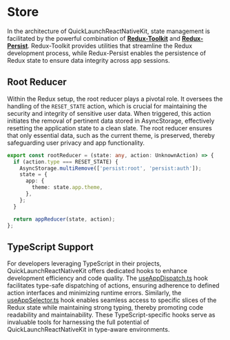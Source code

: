 # Store

In the architecture of QuickLaunchReactNativeKit, state management is facilitated by the powerful combination of **[Redux-Toolkit](https://redux-toolkit.js.org)** and **[Redux-Persist](https://www.npmjs.com/package/redux-persist)**. Redux-Toolkit provides utilities that streamline the Redux development process, while Redux-Persist enables the persistence of Redux state to ensure data integrity across app sessions.

## Root Reducer

Within the Redux setup, the root reducer plays a pivotal role. It oversees the handling of the `RESET_STATE` action, which is crucial for maintaining the security and integrity of sensitive user data. When triggered, this action initiates the removal of pertinent data stored in AsyncStorage, effectively resetting the application state to a clean slate. The root reducer ensures that only essential data, such as the current theme, is preserved, thereby safeguarding user privacy and app functionality.

```typescript
export const rootReducer = (state: any, action: UnknownAction) => {
  if (action.type === RESET_STATE) {
    AsyncStorage.multiRemove(['persist:root', 'persist:auth']);
    state = {
      app: {
        theme: state.app.theme,
      },
    };
  }

  return appReducer(state, action);
};
```

## TypeScript Support

For developers leveraging TypeScript in their projects, QuickLaunchReactNativeKit offers dedicated hooks to enhance development efficiency and code quality. The [useAppDispatch.ts](../../../../src/store/hooks/useAppDispatch.ts) hook facilitates type-safe dispatching of actions, ensuring adherence to defined action interfaces and minimizing runtime errors. Similarly, the [useAppSelector.ts](../../../../src/store/hooks/useAppSelector.ts) hook enables seamless access to specific slices of the Redux state while maintaining strong typing, thereby promoting code readability and maintainability. These TypeScript-specific hooks serve as invaluable tools for harnessing the full potential of QuickLaunchReactNativeKit in type-aware environments.

